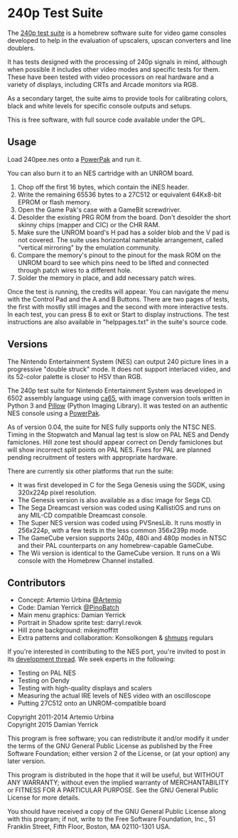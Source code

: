 240p Test Suite
===============

The [240p test suite] is a homebrew software suite for video game
consoles developed to help in the evaluation of upscalers, upscan
converters and line doublers.

It has tests designed with the processing of 240p signals in mind,
although when possible it includes other video modes and specific
tests for them.  These have been tested with video processors on
real hardware and a variety of displays, including CRTs and Arcade
monitors via RGB.

As a secondary target, the suite aims to provide tools for
calibrating colors, black and white levels for specific console
outputs and setups. 

This is free software, with full source code available under the GPL.

[240p test suite]: http://junkerhq.net/xrgb/index.php/240p_test_suite

Usage
-----
Load 240pee.nes onto a [PowerPak] and run it.

You can also burn it to an NES cartridge with an UNROM board.

1. Chop off the first 16 bytes, which contain the iNES header.
2. Write the remaining 65536 bytes to a 27C512 or equivalent
   64Kx8-bit EPROM or flash memory.
3. Open the Game Pak's case with a GameBit screwdriver.
4. Desolder the existing PRG ROM from the board.  Don't desolder
   the short skinny chips (mapper and CIC) or the CHR RAM.
5. Make sure the UNROM board's H pad has a solder blob and the V pad
   is not covered.  The suite uses horizontal nametable arrangement,
   called "vertical mirroring" by the emulation community.
6. Compare the memory's pinout to the pinout for the mask ROM on
   the UNROM board to see which pins need to be lifted and connected
   through patch wires to a different hole.
7. Solder the memory in place, and add necessary patch wires.

Once the test is running, the credits will appear.  You can navigate
the menu with the Control Pad and the A and B Buttons.  There are
two pages of tests, the first with mostly still images and the second
with more interactive tests.  In each test, you can press B to exit
or Start to display instructions.  The test instructions are also
available in "helppages.txt" in the suite's source code.

Versions
--------
The Nintendo Entertainment System (NES) can output 240 picture
lines in a progressive "double struck" mode.  It does not support
interlaced video, and its 52-color palette is closer to HSV than RGB.

The 240p test suite for Nintendo Entertainment System was developed
in 6502 assembly language using [ca65], with image conversion tools
written in Python 3 and [Pillow] (Python Imaging Library).  It was
tested on an authentic NES console using a [PowerPak].

As of version 0.04, the suite for NES fully supports only the NTSC
NES.  Timing in the Stopwatch and Manual lag test is slow on PAL NES
and Dendy famiclones.  Hill zone test should appear correct on
Dendy famiclones but will show incorrect split points on PAL NES.
Fixes for PAL are planned pending recruitment of testers with
appropriate hardware.

There are currently six other platforms that run the suite:

* It was first developed in C for the Sega Genesis using the SGDK,
  using 320x224p pixel resolution.
* The Genesis version is also available as a disc image for Sega CD.
* The Sega Dreamcast version was coded using KallistiOS and runs on
  any MIL-CD compatible Dreamcast console.
* The Super NES version was coded using PVSnesLib.  It runs mostly
  in 256x224p, with a few tests in the less common 356x239p mode.
* The GameCube version supports 240p, 480i and 480p modes in NTSC
  and their PAL counterparts on any homebrew-capable GameCube.
* The Wii version is identical to the GameCube version.  It runs on
  a Wii console with the Homebrew Channel installed.

[ca65]: https://cc65.github.io/cc65/
[Pillow]: https://pillow.readthedocs.org/
[PowerPak]: http://www.retrousb.com/product_info.php?cPath=24&products_id=34

Contributors
------------
* Concept: Artemio Urbina [@Artemio]
* Code: Damian Yerrick [@PinoBatch]
* Main menu graphics: Damian Yerrick
* Portrait in Shadow sprite test: darryl.revok
* Hill zone background: mikejmoffitt
* Extra patterns and collaboration: Konsolkongen & [shmups] regulars

If you're interested in contributing to the NES port, you're invited
to post in its [development thread].  We seek experts in the following:

* Testing on PAL NES
* Testing on Dendy
* Testing with high-quality displays and scalers
* Measuring the actual IRE levels of NES video with an oscilloscope
* Putting 27C512 onto an UNROM-compatible board

[@Artemio]: https://twitter.com/Artemio
[@PinoBatch]: https://twitter.com/PinoBatch
[shmups]: http://shmups.system11.org/
[development thread]: http://forums.nesdev.com/viewtopic.php?t=13394

Copyright 2011-2014 Artemio Urbina  
Copyright 2015 Damian Yerrick

This program is free software; you can redistribute it and/or modify
it under the terms of the GNU General Public License as published by
the Free Software Foundation; either version 2 of the License, or
(at your option) any later version.

This program is distributed in the hope that it will be useful,
but WITHOUT ANY WARRANTY; without even the implied warranty of
MERCHANTABILITY or FITNESS FOR A PARTICULAR PURPOSE.  See the
GNU General Public License for more details.

You should have received a copy of the GNU General Public License along
with this program; if not, write to the Free Software Foundation, Inc.,
51 Franklin Street, Fifth Floor, Boston, MA 02110-1301 USA.
